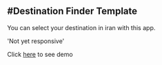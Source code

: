 #Destination Finder Template
---
You can select your destination in iran with this app.

'Not yet responsive'

Click [here]('https://mahdiabqari.github.io/Destination-finder/') to see demo

